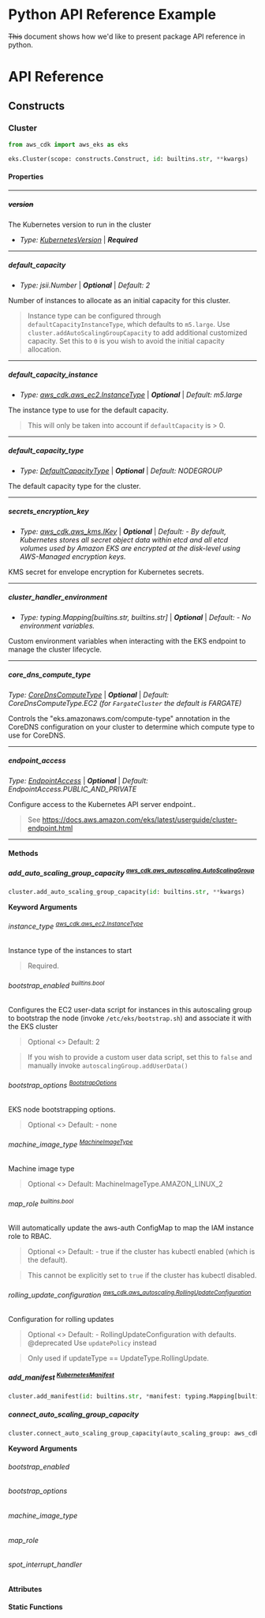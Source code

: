 # Python API Reference Example

~~This~~ document shows how we'd like to present package API reference in python.

# API Reference

## Constructs

### Cluster

```python
from aws_cdk import aws_eks as eks

eks.Cluster(scope: constructs.Construct, id: builtins.str, **kwargs)
```

#### Properties

---

##### ~~version~~

The Kubernetes version to run in the cluster

- *Type: [KubernetesVersion](link)* | ***Required***

---

##### default_capacity 

- *Type: jsii.Number* | ***Optional*** | *Default: 2*

Number of instances to allocate as an initial capacity for this cluster.

> Instance type can be configured through `defaultCapacityInstanceType`, which defaults to `m5.large`.
> Use `cluster.addAutoScalingGroupCapacity` to add additional customized capacity. Set this to `0` is you wish to avoid the initial capacity allocation.

----

##### default_capacity_instance 

- *Type: [aws_cdk.aws_ec2.InstanceType](link)* | ***Optional*** | *Default: m5.large*

The instance type to use for the default capacity.

> This will only be taken into account if `defaultCapacity` is > 0.

----

##### default_capacity_type 

- *Type: [DefaultCapacityType](link)* | ***Optional*** | *Default: NODEGROUP*

The default capacity type for the cluster.

---

##### secrets_encryption_key 

- *Type: [aws_cdk.aws_kms.IKey](link)* | ***Optional*** | *Default: - By default, Kubernetes stores all secret object data within etcd and all etcd volumes used by Amazon EKS are encrypted at the disk-level using AWS-Managed encryption keys.*

KMS secret for envelope encryption for Kubernetes secrets.

---

##### cluster_handler_environment 

- *Type: typing.Mapping[builtins.str, builtins.str]* | ***Optional*** | *Default: - No environment variables.*

Custom environment variables when interacting with the EKS endpoint to manage the cluster lifecycle.

---

##### core_dns_compute_type 

*Type: [CoreDnsComputeType](link)* | ***Optional*** | *Default: CoreDnsComputeType.EC2 (for `FargateCluster` the default is FARGATE)*

Controls the "eks.amazonaws.com/compute-type" annotation in the CoreDNS configuration on your cluster to determine which compute type to use for CoreDNS.

---

##### endpoint_access 

*Type: [EndpointAccess](link)* | ***Optional*** | *Default: EndpointAccess.PUBLIC_AND_PRIVATE*

Configure access to the Kubernetes API server endpoint.. 

> See https://docs.aws.amazon.com/eks/latest/userguide/cluster-endpoint.html

---

#### Methods

##### add_auto_scaling_group_capacity <sup>[aws_cdk.aws_autoscaling.AutoScalingGroup](link)</sup>

```python
cluster.add_auto_scaling_group_capacity(id: builtins.str, **kwargs)
```

**Keyword Arguments**

###### instance_type <sup>[aws_cdk.aws_ec2.InstanceType](link)</sup>

Instance type of the instances to start

> Required.

###### bootstrap_enabled <sup>builtins.bool</sup>

Configures the EC2 user-data script for instances in this autoscaling group to bootstrap the node (invoke `/etc/eks/bootstrap.sh`) and associate it with the EKS cluster

> Optional <> Default: 2

> If you wish to provide a custom user data script, set this to `false` and manually invoke `autoscalingGroup.addUserData()`

###### bootstrap_options <sup>[BootstrapOptions](link)</sup>

EKS node bootstrapping options.

> Optional <> Default: - none

###### machine_image_type <sup>[MachineImageType](link)</sup>

Machine image type

> Optional <> Default: MachineImageType.AMAZON_LINUX_2

###### map_role <sup>builtins.bool</sup>

Will automatically update the aws-auth ConfigMap to map the IAM instance role to RBAC.

> Optional <> Default: - true if the cluster has kubectl enabled (which is the default).

> This cannot be explicitly set to `true` if the cluster has kubectl disabled.

###### rolling_update_configuration <sup>[aws_cdk.aws_autoscaling.RollingUpdateConfiguration](link)</sup>

Configuration for rolling updates

> Optional <> Default: - RollingUpdateConfiguration with defaults.
> @deprecated Use `updatePolicy` instead

> Only used if updateType == UpdateType.RollingUpdate.

##### add_manifest <sup>[KubernetesManifest](link)</sup>

```python
cluster.add_manifest(id: builtins.str, *manifest: typing.Mapping[builtins.str, typing.Any])
```

##### connect_auto_scaling_group_capacity

```python
cluster.connect_auto_scaling_group_capacity(auto_scaling_group: aws_cdk.aws_autoscaling.AutoScalingGroup, **kwargs)
```

**Keyword Arguments**

###### bootstrap_enabled

###### bootstrap_options

###### machine_image_type

###### map_role

###### spot_interrupt_handler

#### Attributes

#### Static Functions

